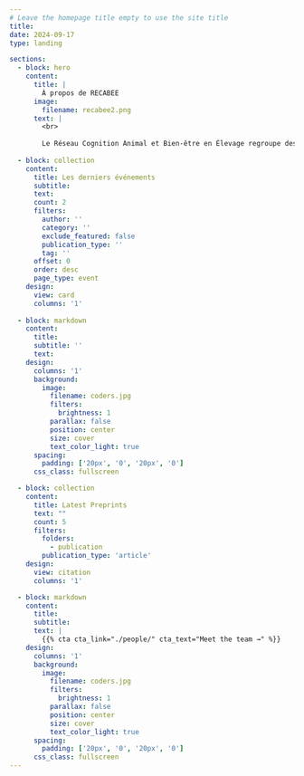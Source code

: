 ```yaml
---
# Leave the homepage title empty to use the site title
title:
date: 2024-09-17
type: landing

sections:
  - block: hero
    content:
      title: |
        À propos de RECABEE
      image:
        filename: recabee2.png
      text: |
        <br>
        
        Le Réseau Cognition Animal et Bien-être en Élevage regroupe des chercheurs, ingénieurs, techniciens et étudiants des départements [PHASE](https://www.inrae.fr/departements/phase) et [GA](https://www.inrae.fr/departements/ga) d’[INRAE](https://www.inrae.fr/) qui s'intéressent à la cognition animale, au bien-être et à leurs interrelations. Les membres du réseau travaillent dans une quinzaine de laboratoires de recherche répartis dans toute la France. Ils mènent des recherches sur une diversité d'animaux d'élevage, notamment les ovins, caprins, bovins, équins, porc, truites, volailles et insectes. Les principales attentes des membres du réseau sont de : 1) réfléchir aux liens entre cognition et bien-être animal ; 2) discuter des concepts et des méthodes de recherche et ; 3) mieux connaître les collègues qui mènent des recherches dans ces domaines.
  
  - block: collection
    content:
      title: Les derniers événements
      subtitle:
      text:
      count: 2
      filters:
        author: ''
        category: ''
        exclude_featured: false
        publication_type: ''
        tag: ''
      offset: 0
      order: desc
      page_type: event
    design:
      view: card
      columns: '1'
  
  - block: markdown
    content:
      title:
      subtitle: ''
      text:
    design:
      columns: '1'
      background:
        image: 
          filename: coders.jpg
          filters:
            brightness: 1
          parallax: false
          position: center
          size: cover
          text_color_light: true
      spacing:
        padding: ['20px', '0', '20px', '0']
      css_class: fullscreen

  - block: collection
    content:
      title: Latest Preprints
      text: ""
      count: 5
      filters:
        folders:
          - publication
        publication_type: 'article'
    design:
      view: citation
      columns: '1'

  - block: markdown
    content:
      title:
      subtitle:
      text: |
        {{% cta cta_link="./people/" cta_text="Meet the team →" %}}
    design:
      columns: '1'
      background:
        image: 
          filename: coders.jpg
          filters:
            brightness: 1
          parallax: false
          position: center
          size: cover
          text_color_light: true
      spacing:
        padding: ['20px', '0', '20px', '0']
      css_class: fullscreen
---
```

